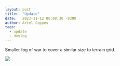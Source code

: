 ```yaml
---
layout: post
title:  "Update"
date:   2023-11-12 00:08:30 -0300
author: Ariel Coppes
tags:
  - update
  - devlog
---
```


Smaller fog of war to cover a similar size to terrain grid. 

<div class="post-image">
<img src="/assets/shipminer-mining-02.gif"/>
</div>